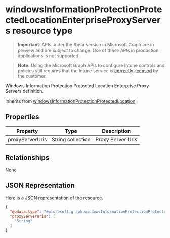 ﻿# windowsInformationProtectionProtectedLocationEnterpriseProxyServers resource type

> **Important**: APIs under the /beta version in Microsoft Graph are in preview and are subject to change. Use of these APIs in production applications is not supported.

> **Note:** Using the Microsoft Graph APIs to configure Intune controls and policies still requires that the Intune service is [correctly licensed](https://go.microsoft.com/fwlink/?linkid=839381) by the customer.

Windows Information Protection Protected Location Enterprise Proxy Servers definition.

Inherits from [windowsInformationProtectionProtectedLocation](../resources/intune_deviceconfig_windowsinformationprotectionprotectedlocation.md)

## Properties
|Property|Type|Description|
|---|---|---|
|proxyServerUris|String collection|Proxy Server Uris|

## Relationships
None
## JSON Representation
Here is a JSON representation of the resource.
<!-- {
  "blockType": "resource",
  "keyProperty": "id",
  "@odata.type": "microsoft.graph.windowsInformationProtectionProtectedLocationEnterpriseProxyServers"
}
-->
```json
{
  "@odata.type": "#microsoft.graph.windowsInformationProtectionProtectedLocationEnterpriseProxyServers",
  "proxyServerUris": [
    "String"
  ]
}
```



